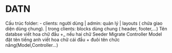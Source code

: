# DATN
Cấu trúc folder:  - clients: người dùng | admin: quản lý | layouts ( chứa giao diện dùng chung).  | trong clients: blocks dùng chung ( header, footer,...)
Tên databse viết hoa chữ đầu +_ nếu hai chữ
Seeder Migrate Controller Model đặt tên tiếng anh viết hoa chữ cái đầu + đuôi tên chức năng(Model,Controller...)
